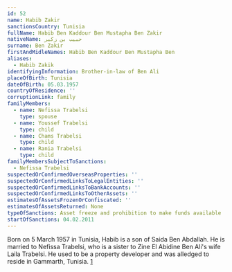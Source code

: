 ```yaml
---
id: 52
name: Habib Zakir
sanctionsCountry: Tunisia
fullName: Habib Ben Kaddour Ben Mustapha Ben Zakir
nativeName: حبيب بن زكير
surname: Ben Zakir
firstAndMidleNames: Habib Ben Kaddour Ben Mustapha Ben
aliases:
  - Habib Zakik
identifyingInformation: Brother-in-law of Ben Ali
placeOfBirth: Tunisia
dateOfBirth: 05.03.1957
countryOfResidence: ''
corruptionLink: family
familyMembers:
  - name: Nefissa Trabelsi
    type: spouse
  - name: Youssef Trabelsi
    type: child
  - name: Chams Trabelsi
    type: child
  - name: Rania Trabelsi
    type: child
familyMembersSubjectToSanctions:
  - Nefissa Trabelsi
suspectedOrConfirmedOverseasProperties: ''
suspectedOrConfirmedLinksToLegalEntities: ''
suspectedOrConfirmedLinksToBankAccounts: ''
suspectedOrConfirmedLinksToOtherAssets: ''
estimatesOfAssetsFrozenOrConfiscated: ''
estimatesOfAssetsReturned: None
typeOfSanctions: Asset freeze and prohibition to make funds available
startOfSanctions: 04.02.2011
---
```

Born on 5 March 1957 in Tunisia, Habib is a son of Saida Ben Abdallah. He is 
married to Nefissa Trabelsi, who is a sister to Zine El Abidine Ben Ali's wife 
Laila Trabelsi. He used to be a property developer and was alledged to reside in 
Gammarth, Tunisia. 
[1](https://eur-lex.europa.eu/legal-content/EN/TXT/?uri=CELEX:02011R0101-20170128)
